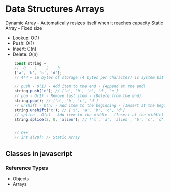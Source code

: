 # Data Structures Arrays

Dynamic Array - Automatically resizes itself when it reaches capacity
Static Array - Fixed size

- Lookup: O(1)
- Push: O(1)
- Insert: O(n)
- Delete: O(n)

```javascript
    const string =
    //  0    1    2    3
    ['a', 'b', 'c', 'd'];
    // 4*4 = 16 bytes of storage (4 bytes per character) is system bit size (32-bit or 64-bit)

    // push - O(1) - Add item to the end - (Append at the end)
    string.push('e'); // ['a', 'b', 'c', 'd', 'e']
    // pop - O(1) - Remove last item - (Delete from the end)
    string.pop(); // ['a', 'b', 'c', 'd']
    // unshift - O(n) - Add item to the beginning - (Insert at the beginning)
    string.unshift('x'); // ['x', 'a', 'b', 'c', 'd']
    // splice - O(n) - Add item to the middle - (Insert at the middle)
    string.splice(2, 0, 'alien'); // ['x', 'a', 'alien', 'b', 'c', 'd']


    // C++
    // int a[20]; // Static Array
```

## Classes in javascript

### Reference Types

- Objects
- Arrays
